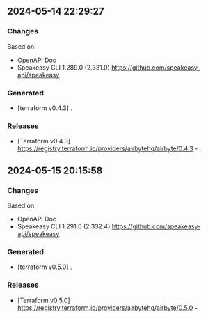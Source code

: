 

## 2024-05-14 22:29:27
### Changes
Based on:
- OpenAPI Doc  
- Speakeasy CLI 1.289.0 (2.331.0) https://github.com/speakeasy-api/speakeasy
### Generated
- [terraform v0.4.3] .
### Releases
- [Terraform v0.4.3] https://registry.terraform.io/providers/airbytehq/airbyte/0.4.3 - .

## 2024-05-15 20:15:58
### Changes
Based on:
- OpenAPI Doc  
- Speakeasy CLI 1.291.0 (2.332.4) https://github.com/speakeasy-api/speakeasy
### Generated
- [terraform v0.5.0] .
### Releases
- [Terraform v0.5.0] https://registry.terraform.io/providers/airbytehq/airbyte/0.5.0 - .
